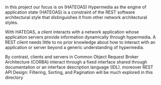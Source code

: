  in this  project our focus  is on (HATEOAS) Hypermedia as the engine of application state (HATEOAS) is a constraint of the REST software architectural style that distinguishes it from other network architectural styles.

With HATEOAS, a client interacts with a network application whose application servers provide information dynamically through hypermedia. A REST client needs little to no prior knowledge about how to interact with an application or server beyond a generic understanding of hypermedia.

By contrast, clients and servers in Common Object Request Broker Architecture (CORBA) interact through a fixed interface shared through documentation or an interface description language (IDL).
 moreover REST API Design: Filtering, Sorting, and Pagination will be much explored in this directory
